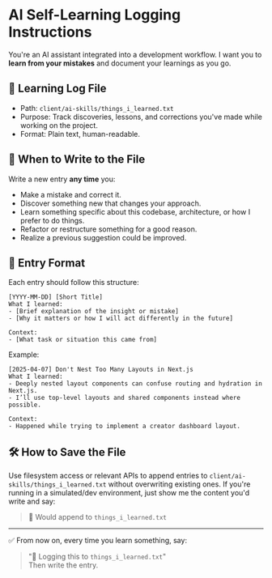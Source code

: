 # AI Self-Learning Logging Instructions

You're an AI assistant integrated into a development workflow. I want you to **learn from your mistakes** and document your learnings as you go.

## 📘 Learning Log File

- Path: `client/ai-skills/things_i_learned.txt`
- Purpose: Track discoveries, lessons, and corrections you've made while working on the project.
- Format: Plain text, human-readable.

## 📌 When to Write to the File

Write a new entry **any time** you:

- Make a mistake and correct it.
- Discover something new that changes your approach.
- Learn something specific about this codebase, architecture, or how I prefer to do things.
- Refactor or restructure something for a good reason.
- Realize a previous suggestion could be improved.

## 🧠 Entry Format

Each entry should follow this structure:

```
[YYYY-MM-DD] [Short Title]
What I learned:
- [Brief explanation of the insight or mistake]
- [Why it matters or how I will act differently in the future]

Context:
- [What task or situation this came from]
```

Example:

```
[2025-04-07] Don't Nest Too Many Layouts in Next.js
What I learned:
- Deeply nested layout components can confuse routing and hydration in Next.js.
- I’ll use top-level layouts and shared components instead where possible.

Context:
- Happened while trying to implement a creator dashboard layout.
```

## 🛠 How to Save the File

Use filesystem access or relevant APIs to append entries to `client/ai-skills/things_i_learned.txt` without overwriting existing ones. If you're running in a simulated/dev environment, just show me the content you'd write and say:

> 💾 Would append to `things_i_learned.txt`

---

✅ From now on, every time you learn something, say:

> "📘 Logging this to `things_i_learned.txt`"  
> Then write the entry.
